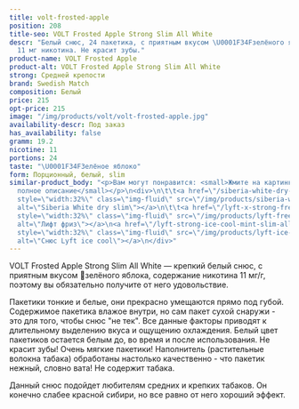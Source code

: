 ```yaml
---
title: volt-frosted-apple
position: 208
title-seo: VOLT Frosted Apple Strong Slim All White
descr: "Белый снюс, 24 пакетика, с приятным вкусом \U0001F34Fзелёного яблока. Крепость
  11 мг никотина. Не красит зубы."
product-name: VOLT Frosted Apple
product-alt: VOLT Frosted Apple Strong Slim All White
strong: Средней крепости
brand: Swedish Match
composition: Белый
price: 215
opt-price: 215
image: "/img/products/volt/volt-frosted-apple.jpg"
availability-descr: Под заказ
has_availability: false
gramm: 19.2
nicotine: 11
portions: 24
taste: "\U0001F34FЗелёное яблоко"
form: Порционный, белый, slim
similar-product_body: "<p>Вам могут понравится: <small>Жмите на картинки и читайте
  полное описание</small></p>\n<div>\n\t\t<a href=\"/siberia-white-dry-slim\"><img
  style=\"width:32%\" class=\"img-fluid\" src=\"/img/products/siberia-white-dry-slim/siberia-open-and-cryo.jpg\"
  alt=\"Siberia White dry slim\"></a>\n\t\t<a href=\"/lyft-x-strong-freeze-slim-white\"><img
  style=\"width:32%\" class=\"img-fluid\" src=\"/img/products/lyft-freeze/lyft-freeze-open.jpg\"
  alt=\"Лифт фриз\"></a>\n<a href=\"/lyft-strong-ice-cool-mint-slim-all-white\"><img
  style=\"width:32%\" class=\"img-fluid\" src=\"/img/products/lyft-ice-cool-mint/snus-lyft-ice-cool-mint.jpg\"
  alt=\"Снюс Lyft ice cool\"></a>\n</div>"
---
```


VOLT Frosted Apple Strong Slim All White — крепкий белый снюс, с приятным вкусом 🍏зелёного яблока,
содержание никотина 11 мг/г, поэтому вы обязательно получите от него удовольствие.

Пакетики тонкие и белые, они прекрасно умещаются прямо под губой. Содержимое пакетика влажое внутри, но сам пакет сухой снаружи - это для того, чтобы снюс "не тек". Все данные факторы приводят к длительному выделению вкуса и ощущению охлаждения. Белый цвет пакетиков остается белым до, во время и после использования. Не красит зубы! Очень мягкие пакетики! Наполнитель (растительные волокна табака) обработаны настолько качественно - что пакетик нежный, словно вата! Не содержит табака.

Данный снюс подойдет любителям средних и крепких табаков. Он конечно слабее красной сибири, но все равно от него хороший эффект.